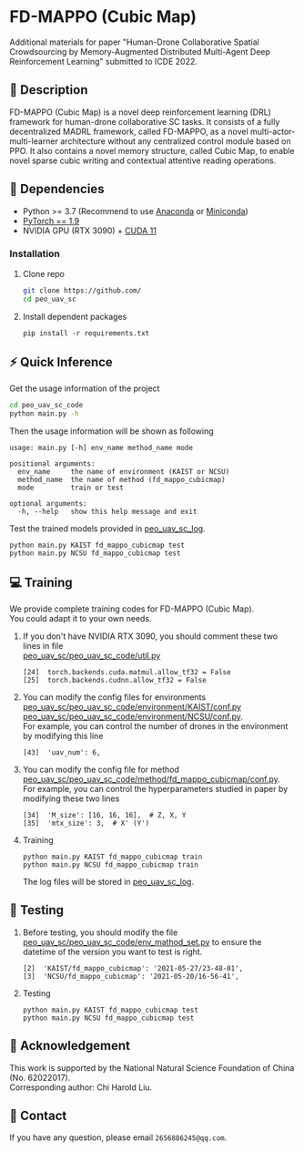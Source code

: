 # FD-MAPPO (Cubic Map)
Additional materials for paper "Human-Drone Collaborative Spatial Crowdsourcing by Memory-Augmented 
Distributed Multi-Agent Deep Reinforcement Learning" submitted to ICDE 2022.
## :page_facing_up: Description
FD-MAPPO (Cubic Map) is a novel deep reinforcement learning (DRL) framework for human-drone collaborative SC tasks. It consists of a fully decentralized MADRL framework, called FD-MAPPO, as a novel multi-actor-multi-learner architecture without any centralized control module based on PPO. It also contains a novel memory structure, called Cubic Map, to enable novel sparse cubic writing and contextual attentive reading operations.
## :wrench: Dependencies
- Python >= 3.7 (Recommend to use [Anaconda](https://www.anaconda.com/download/#linux) or [Miniconda](https://docs.conda.io/en/latest/miniconda.html))
- [PyTorch == 1.9](https://pytorch.org/)
- NVIDIA GPU (RTX 3090) + [CUDA 11](https://developer.nvidia.com/cuda-downloads)
### Installation
1. Clone repo
    ```bash
    git clone https://github.com/
    cd peo_uav_sc
    ```
2. Install dependent packages
    ```
    pip install -r requirements.txt
    ```
## :zap: Quick Inference

Get the usage information of the project
```bash
cd peo_uav_sc_code
python main.py -h
```
Then the usage information will be shown as following
```
usage: main.py [-h] env_name method_name mode

positional arguments:
  env_name     the name of environment (KAIST or NCSU)
  method_name  the name of method (fd_mappo_cubicmap)
  mode         train or test
 
optional arguments:
  -h, --help   show this help message and exit
```
Test the trained models provided in [peo_uav_sc_log](https://github.com/Richard19980527/peo_uav_sc/tree/main/peo_uav_sc_log).
```
python main.py KAIST fd_mappo_cubicmap test
python main.py NCSU fd_mappo_cubicmap test
```
## :computer: Training

We provide complete training codes for FD-MAPPO (Cubic Map).<br>
You could adapt it to your own needs.

1. If you don't have NVIDIA RTX 3090, you should comment these two lines in file<br>
[peo_uav_sc/peo_uav_sc_code/util.py](https://github.com/Richard19980527/peo_uav_sc/tree/main/peo_uav_sc_code/util.py)
	```
	[24]  torch.backends.cuda.matmul.allow_tf32 = False
	[25]  torch.backends.cudnn.allow_tf32 = False
	```
2. You can modify the config files for environments<br>
[peo_uav_sc/peo_uav_sc_code/environment/KAIST/conf.py](https://github.com/Richard19980527/peo_uav_sc/tree/main/peo_uav_sc_code/environment/KAIST/conf.py)
[peo_uav_sc/peo_uav_sc_code/environment/NCSU/conf.py](https://github.com/Richard19980527/peo_uav_sc/tree/main/peo_uav_sc_code/environment/NCSU/conf.py).<br>
For example, you can control the number of drones in the environment by modifying this line
	```
	[43]  'uav_num': 6,
	```
3. You can modify the config file for method<br>
[peo_uav_sc/peo_uav_sc_code/method/fd_mappo_cubicmap/conf.py](https://github.com/Richard19980527/peo_uav_sc/tree/main/peo_uav_sc_code/method/fd_mappo_cubicmap/conf.py).<br>
For example, you can control the hyperparameters studied in paper by modifying these two lines
	```
	[34]  'M_size': [16, 16, 16],  # Z, X, Y
	[35]  'mtx_size': 3,  # X' (Y')
	```
4. Training
	```
	python main.py KAIST fd_mappo_cubicmap train
	python main.py NCSU fd_mappo_cubicmap train
	```
	The log files will be stored in [peo_uav_sc_log](https://github.com/Richard19980527/peo_uav_sc/tree/main/peo_uav_sc_log).
## :checkered_flag: Testing
1. Before testing, you should modify the file [peo_uav_sc/peo_uav_sc_code/env_mathod_set.py](https://github.com/Richard19980527/peo_uav_sc/tree/main/peo_uav_sc_code/env_mathod_set.py) to ensure the datetime of the version you want to test is right.
	```
	[2]  'KAIST/fd_mappo_cubicmap': '2021-05-27/23-48-01',
	[3]  'NCSU/fd_mappo_cubicmap': '2021-05-20/16-56-41',
	```
2. Testing
	```
	python main.py KAIST fd_mappo_cubicmap test
	python main.py NCSU fd_mappo_cubicmap test
	```
## :scroll: Acknowledgement

This work is supported by the National Natural Science Foundation of China (No. 62022017). 
<br>
Corresponding author: Chi Harold Liu.

## :e-mail: Contact

If you have any question, please email `2656886245@qq.com`.
